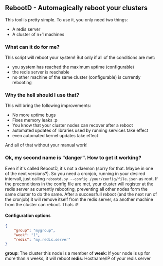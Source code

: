 ## RebootD - Automagically reboot your clusters

This tool is pretty simple. To use it, you only need two things:

* A redis server
* A cluster of n+1 machines

### What can it do for me?

This script will reboot your system! But only if all of the conditions are met:

* you system has reached the maximum uptime (configurable)
* the redis server is reachable
* no other machine of the same cluster (configurable) is currently rebooting

### Why the hell should I use that?

This will bring the following improvements:

* No more uptime bugs
* Fixes memory leaks :p
* You know that your cluster nodes can recover after a reboot
* automated updates of libraries used by running services take effect
* even automated kernel updates take effect

And all of that without your manual work!

### Ok, my second name is "danger". How to get it working?

Even if it's called RebootD, it's not a daemon (sorry for that. Maybe in one of the next versions?).
So you need a cronjob, running in your desired intervall, just calling ```rebootd.py --config /your/config/file.json``` as root.
If the preconditions in the config file are met, your cluster will register at the redis server as currently rebooting, preventing all other nodes form the same cluster to do the same.
After a successfull reboot (and the next run of the cronjob) it will remove itself from the redis server, so another machine from the cluster can reboot. Thats it!

#### Configuration options

```json
{
    "group": "mygroup",
    "week": "1",
    "redis": "my.redis.server"
}
```

**group**: The cluster this node is a member of
**week**: If your node is up for more than *n* weeks, it will reboot
**redis**: Hostname/IP of your redis server
